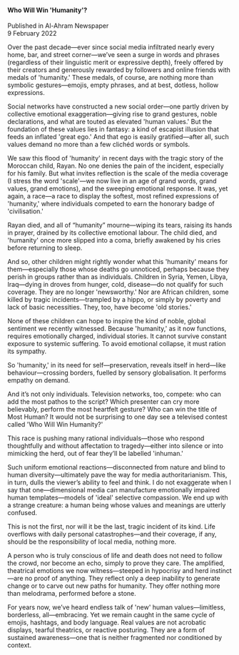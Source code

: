 <h4>Who Will Win 'Humanity'?</h4>


Published in Al-Ahram Newspaper
<br>
9 February 2022


Over the past decade—ever since social media infiltrated nearly every home, bar, and street corner—we’ve seen a surge in words and phrases (regardless of their linguistic merit or expressive depth), freely offered by their creators and generously rewarded by followers and online friends with medals of 'humanity.' These medals, of course, are nothing more than symbolic gestures—emojis, empty phrases, and at best, dotless, hollow expressions.

Social networks have constructed a new social order—one partly driven by collective emotional exaggeration—giving rise to grand gestures, noble declarations, and what are touted as elevated 'human values.' But the foundation of these values lies in fantasy: a kind of escapist illusion that feeds an inflated 'great ego.' And that ego is easily gratified—after all, such values demand no more than a few clichéd words or symbols.

We saw this flood of 'humanity' in recent days with the tragic story of the Moroccan child, Rayan. No one denies the pain of the incident, especially for his family. But what invites reflection is the scale of the media coverage (I stress the word 'scale'—we now live in an age of grand words, grand values, grand emotions), and the sweeping emotional response. It was, yet again, a race—a race to display the softest, most refined expressions of 'humanity,' where individuals competed to earn the honorary badge of 'civilisation.'

Rayan died, and all of “humanity” mourne—wiping its tears, raising its hands in prayer, drained by its collective emotional labour. The child died, and 'humanity' once more slipped into a coma, briefly awakened by his cries before returning to sleep.

And so, other children might rightly wonder what this 'humanity' means for them—especially those whose deaths go unnoticed, perhaps because they perish in groups rather than as individuals. Children in Syria, Yemen, Libya, Iraq—dying in droves from hunger, cold, disease—do not qualify for such coverage. They are no longer 'newsworthy.' Nor are African children, some killed by tragic incidents—trampled by a hippo, or simply by poverty and lack of basic necessities. They, too, have become 'old stories.'

None of these children can hope to inspire the kind of noble, global sentiment we recently witnessed. Because 'humanity,' as it now functions, requires emotionally charged, individual stories. It cannot survive constant exposure to systemic suffering. To avoid emotional collapse, it must ration its sympathy.

So 'humanity,' in its need for self—preservation, reveals itself in herd—like behaviour—crossing borders, fuelled by sensory globalisation. It performs empathy on demand.

And it’s not only individuals. Television networks, too, compete: who can add the most pathos to the script? Which presenter can cry more believably, perform the most heartfelt gesture? Who can win the title of Most Human? It would not be surprising to one day see a televised contest called 'Who Will Win Humanity?'

This race is pushing many rational individuals—those who respond thoughtfully and without affectation to tragedy—either into silence or into mimicking the herd, out of fear they’ll be labelled 'inhuman.'

Such uniform emotional reactions—disconnected from nature and blind to human diversity—ultimately pave the way for media authoritarianism. This, in turn, dulls the viewer’s ability to feel and think. I do not exaggerate when I say that one—dimensional media can manufacture emotionally impaired human templates—models of 'ideal' selective compassion. We end up with a strange creature: a human being whose values and meanings are utterly confused.

This is not the first, nor will it be the last, tragic incident of its kind. Life overflows with daily personal catastrophes—and their coverage, if any, should be the responsibility of local media, nothing more.

A person who is truly conscious of life and death does not need to follow the crowd, nor become an echo, simply to prove they care. The amplified, theatrical emotions we now witness—steeped in hypocrisy and herd instinct—are no proof of anything. They reflect only a deep inability to generate change or to carve out new paths for humanity. They offer nothing more than melodrama, performed before a stone.

For years now, we’ve heard endless talk of 'new' human values—limitless, borderless, all—embracing. Yet we remain caught in the same cycle of emojis, hashtags, and body language. Real values are not acrobatic displays, tearful theatrics, or reactive posturing. They are a form of sustained awareness—one that is neither fragmented nor conditioned by context.

